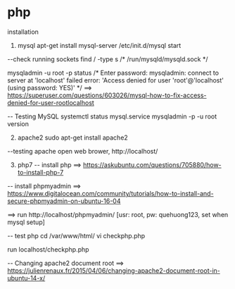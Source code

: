 # php
installation

1. mysql
apt-get install mysql-server
/etc/init.d/mysql start

--check running sockets
find / -type s
/*
/run/mysqld/mysqld.sock
*/

mysqladmin -u root -p status
/*
Enter password: 
mysqladmin: connect to server at 'localhost' failed
error: 'Access denied for user 'root'@'localhost' (using password: YES)'
*/
==> https://superuser.com/questions/603026/mysql-how-to-fix-access-denied-for-user-rootlocalhost

-- Testing MySQL
systemctl status mysql.service
mysqladmin -p -u root version

2. apache2
sudo apt-get install apache2

--testing apache
open web brower, 
http://localhost/

3. php7
-- install php
==> https://askubuntu.com/questions/705880/how-to-install-php-7

-- install phpmyadmin
==> https://www.digitalocean.com/community/tutorials/how-to-install-and-secure-phpmyadmin-on-ubuntu-16-04

==> run http://localhost/phpmyadmin/
[usr: root, pw: quehuong123, set when mysql setup]

-- test php
cd /var/www/html/
vi checkphp.php
<?php
	phpinfo();
?>
run localhost/checkphp.php

-- Changing apache2 document root
==> https://julienrenaux.fr/2015/04/06/changing-apache2-document-root-in-ubuntu-14-x/



